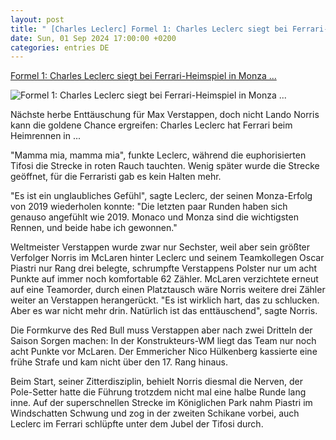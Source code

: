 ```yaml
---
layout: post
title: " [Charles Leclerc] Formel 1: Charles Leclerc siegt bei Ferrari-Heimspiel in Monza ..."
date: Sun, 01 Sep 2024 17:00:00 +0200
categories: entries DE
---
```

[Formel 1: Charles Leclerc siegt bei Ferrari-Heimspiel in Monza ...](https://www.spox.com/de/sport/formel1/2409/News/charles-leclerc-gewinnt-ferrari-heimspiel-in-monza-max-verstappen-abgeschlagen.html)

![Formel 1: Charles Leclerc siegt bei Ferrari-Heimspiel in Monza ...](https://www.spox.com/de/sport/formel1/2409/Bilder/leclerc-1600.jpg)

Nächste herbe Enttäuschung für Max Verstappen, doch nicht Lando Norris kann die goldene Chance ergreifen: Charles Leclerc hat Ferrari beim Heimrennen in ...

"Mamma mia, mamma mia", funkte Leclerc, während die euphorisierten Tifosi die Strecke in roten Rauch tauchten. Wenig später wurde die Strecke geöffnet, für die Ferraristi gab es kein Halten mehr.

"Es ist ein unglaubliches Gefühl", sagte Leclerc, der seinen Monza-Erfolg von 2019 wiederholen konnte: "Die letzten paar Runden haben sich genauso angefühlt wie 2019. Monaco und Monza sind die wichtigsten Rennen, und beide habe ich gewonnen."

Weltmeister Verstappen wurde zwar nur Sechster, weil aber sein größter Verfolger Norris im McLaren hinter Leclerc und seinem Teamkollegen Oscar Piastri nur Rang drei belegte, schrumpfte Verstappens Polster nur um acht Punkte auf immer noch komfortable 62 Zähler. McLaren verzichtete erneut auf eine Teamorder, durch einen Platztausch wäre Norris weitere drei Zähler weiter an Verstappen herangerückt. "Es ist wirklich hart, das zu schlucken. Aber es war nicht mehr drin. Natürlich ist das enttäuschend", sagte Norris.

Die Formkurve des Red Bull muss Verstappen aber nach zwei Dritteln der Saison Sorgen machen: In der Konstrukteurs-WM liegt das Team nur noch acht Punkte vor McLaren. Der Emmericher Nico Hülkenberg kassierte eine frühe Strafe und kam nicht über den 17. Rang hinaus.

Beim Start, seiner Zitterdisziplin, behielt Norris diesmal die Nerven, der Pole-Setter hatte die Führung trotzdem nicht mal eine halbe Runde lang inne. Auf der superschnellen Strecke im Königlichen Park nahm Piastri im Windschatten Schwung und zog in der zweiten Schikane vorbei, auch Leclerc im Ferrari schlüpfte unter dem Jubel der Tifosi durch.

